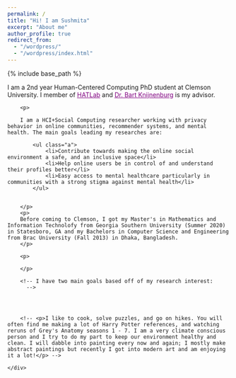 ```yaml
---
permalink: /
title: "Hi! I am Sushmita"
excerpt: "About me"
author_profile: true
redirect_from: 
  - "/wordpress/"
  - "/wordpress/index.html"
---
```


{% include base_path %}



<div class="container">
    <div class="col-sm-12 col-md-6 col-lg-9 pt-4">
    <!-- ul.a {
    list-style-type: circle;
    } -->
        <p>
               I am a 2nd year <u><a href = "https://www.clemson.edu/cecas/departments/computing/academics/graduates/programsofstudy/phdinhcc.html"></a></u> Human-Centered Computing PhD student at Clemson University. I member of <u><a href = "http://www.hatlab.org/" style="color:purple;">HATLab</a></u> and <u><a href = "https://www.usabart.nl/portfolio/#home.html" style="color:purple;"> Dr. Bart Knijnenburg</a></u> is my advisor.
		</p>
		
		<p>
			   
		I am a HCI+Social Computing researcher working with privacy behavior in online communities, recommender systems, and mental health. The main goals leading my researches are:
				
			<ul class="a">
				<li>Contribute towards making the online social environment a safe, and an inclusive space</li>
				<li>Help online users be in control of and understand their profiles better</li>
				<li>Easy access to mental healthcare particularly in communities with a strong stigma against mental health</li>
			</ul>
				
		         
        </p>
		<p>
        Before coming to Clemson, I got my Master's in Mathematics and Information Technolofy from Georgia Southern University (Summer 2020) in Statesboro, GA and my Bachelors in Computer Science and Engineering  from Brac University (Fall 2013) in Dhaka, Bangladesh. 
        </p>
		
		<p>
		
		</p>
        
        <!-- I have two main goals based off of my research interest:
          -->
        

        
          
		<!-- <p>I like to cook, solve puzzles, and go on hikes. You will often find me making a lot of Harry Potter references, and watching reruns of Grey's Anatomy seasons 1 - 7. I am a very climate conscious person and I try to do my part to keep our environment healthy and clean. I will dabble into painting every now and again; I mostly make abstract paintings but recently I got into modern art and am enjoying it a lot!</p> -->

    </div>
</div>
